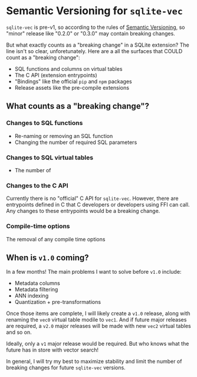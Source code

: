 # Semantic Versioning for `sqlite-vec`

`sqlite-vec` is pre-v1, so according to the rules of
[Semantic Versioning](https://semver.org/), so "minor" release like "0.2.0" or
"0.3.0" may contain breaking changes.

But what exactly counts as a "breaking change" in a SQLite extension? The line
isn't so clear, unforetunately. Here are a all the surfaces that COULD count as
a "breaking change":

- SQL functions and columns on virtual tables
- The C API (extension entrypoints)
- "Bindings" like the official `pip` and `npm` packages
- Release assets like the pre-compile extensions

## What counts as a "breaking change"?

### Changes to SQL functions

- Re-naming or removing an SQL function
- Changing the number of required SQL parameters

### Changes to SQL virtual tables

- The number of

### Changes to the C API

Currently there is no "official" C API for `sqlite-vec`. However, there are
entrypoints defined in C that C developers or developers using FFI can call. Any changes to these entrypoints would be a breaking change.

### Compile-time options

The removal of any compile time options

## When is `v1.0` coming?

In a few months! The main problems I want to solve before `v1.0` include:

- Metadata columns
- Metadata filtering
- ANN indexing
- Quantization + pre-transformations

Once those items are complete, I will likely create a `v1.0` release, along with
renaming the `vec0` virtual table modile to `vec1`. And if future major releases
are required, a `v2.0` major releases will be made with new `vec2` virtual
tables and so on.

Ideally, only a `v1` major release would be required. But who knows what the
future has in store with vector search!

In general, I will try my best to maximize stability and limit the number of
breaking changes for future `sqlite-vec` versions.
